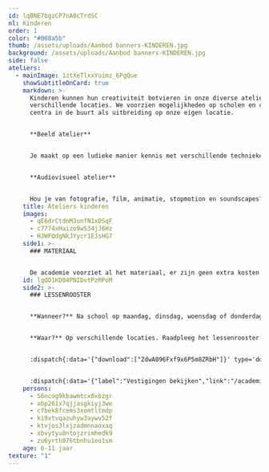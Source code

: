 ```yaml
---
id: lqBNE7bgzCP7nA0cTrdSC
nl: Kinderen
order: 1
color: "#008a5b"
thumb: /assets/uploads/Aanbod banners-KINDEREN.jpg
background: /assets/uploads/Aanbod banners-KINDEREN.jpg
side: false
ateliers:
  - mainImage: 1ztXeTlxxYuimz_6PgQue
    showSubtitleOnCard: true
    markdown: >-
      Kinderen kunnen hun creativiteit botvieren in onze diverse ateliers op
      verschillende locaties. We voorzien mogelijkheden op scholen en culturele
      centra in de buurt als uitbreiding op onze eigen locatie.


      **Beeld atelier**


      Je maakt op een ludieke manier kennis met verschillende technieken: schilderen, tekenen, collages maken, sculpturen, kneden in klei, fotograferen, etsen, ... Laat je verwonderen door de rijke wereld van materialen, processen en kunststromingen. Je wordt gestimuleerd om te doen, te experimenteren en prikkels al spelend om te zetten in sprekende beelden!


      **Audiovisueel atelier**


      Hou je van fotografie, film, animatie, stopmotion en soundscapes? Dan krijg je in dit atelier naast tekenen, boetseren en schilderen ook audiovisuele technieken aangeboden. Enkel in de vestigingsplaatsen Helmet (dinsdag) en Groenstraat (maandag).
    title: Ateliers kinderen
    images:
      - qE6drCtdnMJunfN1xDSqF
      - c7774xHaizo9wS34jJ6Hz
      - HJWFQdgNkJYycr1EJsHG7
    side1: >-
      ### MATERIAAL


      De academie voorziet al het materiaal, er zijn geen extra kosten verbonden aan deze ateliers.
    id: lqQD1KD04PNIDvtPzMPoM
    side2: >-
      ### LESSENROOSTER


      **Wanneer?** Na school op maandag, dinsdag, woensdag of donderdag


      **Waar?** Op verschillende locaties. Raadpleeg het lessenrooster voor meer informatie.


      :dispatch{:data='{"download":["ZdwA096Fxf9x6P5m8ZRbH"]}' type='downloads'}


      :dispatch{:data='{"label":"Vestigingen bekijken","link":"/academie"}' type='Link'}
    persons:
      - 56ncog9kbawmtcx0xbzgr
      - abp261x7qjjasgkiyj3we
      - cfbek8fcems3xomtltmdp
      - ki9xtvqazuhyw3aywv52f
      - ktvjos3lxjzadmnnaoxaq
      - xbvytyu8ntojzrimhedk9
      - zu6yrth076tbnhu1eo1sm
    age: 6-11 jaar
texture: "1"
---
```

